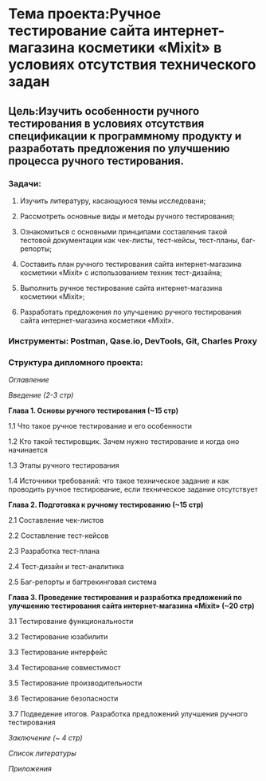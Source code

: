 # **Тема проекта**:Ручное тестирование сайта интернет-магазина косметики «Мixit» в условиях отсутствия технического задан
## **Цель**:Изучить особенности ручного тестирования в условиях отсутствия спецификации к программному продукту и разработать предложения по улучшению процесса ручного тестирования.

### **Задачи**:

1.	Изучить литературу, касающуюся темы исследовани;

2.	Рассмотреть основные виды и методы ручного тестирования;

3.	Ознакомиться с основными принципами составления такой тестовой документации как чек-листы, тест-кейсы, тест-планы, баг-репорты;

4.	Составить план ручного тестирования сайта интернет-магазина косметики «Mixit» с использованием техник тест-дизайна;

5.	Выполнить ручное тестирование сайта интернет-магазина косметики «Mixit»;

6.	Разработать предложения по улучшению ручного тестирования сайта интернет-магазина косметики «Mixit».

### **Инструменты**: Postman, Qase.io,  DevTools, Git, Charles Proxy

### **Структура дипломного проекта**: 

_Оглавление_  

_Введение (2-3 стр)_ 

**Глава 1. Основы ручного тестирования  (~15 стр)**

1.1 Что такое ручное тестирование и его особенности

1.2 Кто такой тестировщик. Зачем нужно тестирование и когда оно начинается

1.3 Этапы ручного тестирования 

1.4 Источники требований: что такое техническое задание и как проводить ручное тестирование, если техническое задание отсутствует

**Глава 2. Подготовка к ручному тестированию (~15 стр)**

2.1 Составление чек-листов

2.2 Составление тест-кейсов

2.3 Разработка тест-плана

2.4 Тест-дизайн и тест-аналитика

2.5 Баг-репорты и багтрекинговая система

**Глава 3. Проведение тестирования и разработка предложений по улучшению тестирования сайта интернет-магазина «Mixit» (~20 стр)**

3.1 Тестирование функциональности

3.2 Тестирование юзабилити

3.3 Тестирование интерфейс

3.4 Тестирование совместимост

3.5 Тестирование производительности

3.6 Тестирование безопасности

3.7 Подведение итогов. Разработка предложений улучшения  ручного тестирования

_Заключение (~ 4 стр)_ 

_Список литературы_ 

_Приложения_











